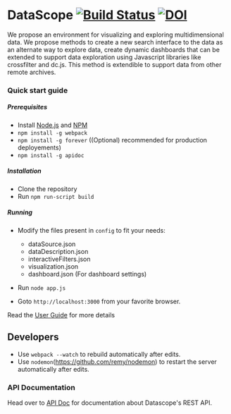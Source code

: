 # DataScope [![Build Status](https://travis-ci.org/sharmalab/Datascope.svg?branch=dev)](https://travis-ci.org/sharmalab/Datascope) [![DOI](https://zenodo.org/badge/70261830.svg)](https://zenodo.org/badge/latestdoi/70261830) #

We propose an environment for visualizing and exploring multidimensional data. We propose methods to create a new search interface to the data as an alternate way to explore data, create dynamic dashboards that can be extended to support data exploration using Javascript libraries like crossfilter and dc.js. This method is extendible to support data from other remote archives.

### Quick start guide ###

##### Prerequisites

* Install [Node.js](https://nodejs.org/en/download/) and [NPM](https://www.npmjs.com/get-npm)
* `npm install -g webpack`
* `npm install -g forever` ((Optional) recommended for production deployements)
* `npm install -g apidoc`


##### Installation

* Clone the repository
* Run ```npm run-script build```

##### Running

* Modify the files present in ```config``` to fit your needs:
    * dataSource.json 
    * dataDescription.json 
    * interactiveFilters.json
    * visualization.json
    * dashboard.json (For dashboard settings)

* Run ```node app.js```
* Goto ```http://localhost:3000``` from your favorite browser.

Read the [User Guide](https://github.com/sharmalab/Datascope/wiki)  for more details


## Developers

* Use ```webpack --watch``` to rebuild automatically after edits.
* Use ```nodemon```(https://github.com/remy/nodemon) to restart the server automatically after edits. 

### API Documentation
Head over to [API Doc](https://sharmalab.github.io/Datascope/apidoc/) for documentation about Datascope's REST API.

